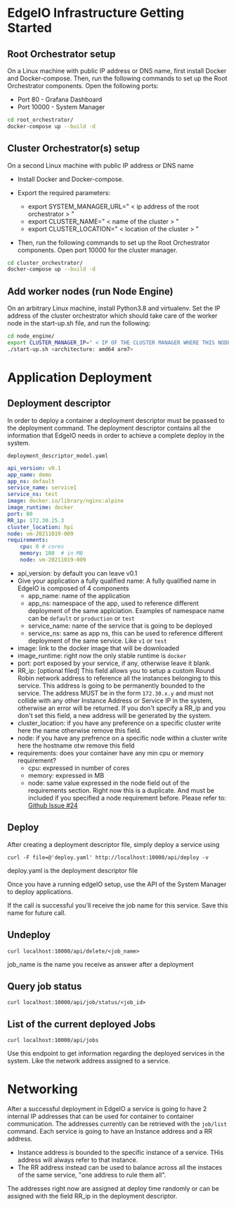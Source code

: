# EdgeIO Infrastructure Getting Started

## Root Orchestrator setup

On a Linux machine with public IP address or DNS name, first install Docker and Docker-compose. Then, run the following commands to set up the Root Orchestrator components. Open the following ports:

- Port 80 - Grafana Dashboard
- Port 10000 - System Manager


```bash
cd root_orchestrator/
docker-compose up --build -d
```

## Cluster Orchestrator(s) setup

On a second Linux machine with public IP address or DNS name

- Install Docker and Docker-compose. 

- Export the required parameters:
  - export SYSTEM_MANAGER_URL=" < ip address of the root orchestrator > "
  - export CLUSTER_NAME=" < name of the cluster > "
  - export CLUSTER_LOCATION=" < location of the cluster > "

- Then, run the following commands to set up the Root Orchestrator components. Open port 10000 for the cluster manager.

```bash
cd cluster_orchestrator/
docker-compose up --build -d
```

## Add worker nodes (run Node Engine)

On an arbitrary Linux machine, install Python3.8 and virtualenv. Set the IP address of the cluster orchestrator which should take care of the worker node in the start-up.sh file, and run the following:

```bash
cd node_engine/
export CLUSTER_MANAGER_IP=" < IP OF THE CLUSTER MANAGER WHERE THIS NODE BELONGS >"
./start-up.sh <architecture: amd64 arm7>
```

# Application Deployment

## Deployment descriptor

In order to deploy a container a deployment descriptor must be ppassed to the deployment command. 
The deployment descriptor contains all the information that EdgeIO needs in order to achieve a complete
deploy in the system. 

`deployment_descriptor_model.yaml`

```yaml
api_version: v0.1 
app_name: demo   
app_ns: default
service_name: service1
service_ns: test
image: docker.io/library/nginx:alpine
image_runtime: docker
port: 80
RR_ip: 172.30.25.3
cluster_location: hpi
node: vm-20211019-009
requirements:
    cpu: 0 # cores
    memory: 100  # in MB
    node: vm-20211019-009
```

- api_version: by default you can leave v0.1
- Give your application a fully qualified name: A fully qualified name in EdgeIO is composed of 4 components
    - app_name: name of the application
    - app_ns: namespace of the app, used to reference different deployment of the same applciation. Examples of namespace name can be `default` or `production` or `test`
    - service_name: name of the service that is going to be deployed
    - service_ns: same as app ns, this can be used to reference different deployment of the same service. Like `v1` or `test`
- image: link to the docker image that will be downloaded 
- image_runtime: right now the only stable runtime is `docker`
- port: port exposed by your service, if any, otherwise leave it blank.
- RR\_ip: [optional filed] This field allows you to setup a custom Round Robin network address to reference all the instances belonging to this service. This address is going to be permanently bounded to the service. The address MUST be in the form `172.30.x.y` and must not collide with any other Instance Address or Service IP in the system, otherwise an error will be returned. If you don't specify a RR_ip and you don't set this field, a new address will be generated by the system. 
- cluster_location: if you have any preference on a specific cluster write here the name otherwise remove this field.
- node: if you have any prefrence on a specific node within a cluster write here the hostname otw remove this field
- requirements: does your container have any min cpu or memory requirement?
    - cpu: expressed in number of cores
    - memory: expressed in MB
    - node: same value expressed in the node field out of the requirements section. Right now this is a duplicate. And must be included if you specified a node requirement before. Please refer to: [Github Issue #24](https://github.com/edgeIO/src/issues/24)
    
    
## Deploy

After creating a deployment descriptor file, simply deploy a service using 

```
curl -F file=@'deploy.yaml' http://localhost:10000/api/deploy -v
```

deploy.yaml is the deployment descriptor file

Once you have a running edgeIO setup, use the API of the System Manager to deploy applications.

If the call is successful you'll receive the job name for this service. Save this name for future call.

## Undeploy 

```
curl localhost:10000/api/delete/<job_name>
```

job_name is the name you receive as answer after a deployment 

## Query job status 

```
curl localhost:10000/api/job/status/<job_id>
```

## List of the current deployed Jobs

```
curl localhost:10000/api/jobs
```

Use this endpoint to get information regarding the deployed services in the system. Like the network address assigned to a service.

# Networking 

After a successful deployment in EdgeIO a service is going to have 2 internal IP addresses that can be used for container to container communication. 
The addresses currently can be retrieved with the ```job/list``` command. Each service is going to have an Instance address and a RR address. 

- Instance address is bounded to the specific instance of a service. THis address will always refer to that instance.
- The RR address instead can be used to balance across all the instaces of the same service, "one address to rule them all".

The addresses right now are assigned at deploy time randomly or can be assigned with the field RR_ip in the deployment descriptor. 

